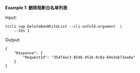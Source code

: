 **Example 1: 删除阻断白名单列表**



Input: 

```
tccli cwp DeleteBanWhiteList --cli-unfold-argument  \
    --Ids 1
```

Output: 
```
{
    "Response": {
        "RequestId": "354f4ac3-8546-4516-8c8a-69e3ab73aa8a"
    }
}
```

